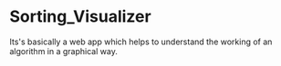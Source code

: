 # Sorting_Visualizer
Its's basically a web app which helps to understand the working of an algorithm in a graphical way.
